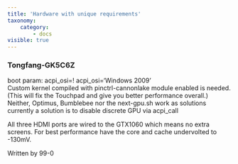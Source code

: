 ```yaml
---
title: 'Hardware with unique requirements'
taxonomy:
    category:
        - docs
visible: true
---
```

### Tongfang-GK5C6Z

boot param: acpi_osi=! acpi_osi=‘Windows 2009’   
Custom kernel compiled with pinctrl-cannonlake module enabled is needed.    
(This will fix the Touchpad and give you better performance overall.)    
Neither, Optimus, Bumblebee nor the next-gpu.sh work as solutions currently a solution is to disable discrete GPU via acpi_call    

 All three HDMI ports are wired to the GTX1060 which means no extra screens. For best performance  have the core and cache undervolted to -130mV.    
    
 Written by 99-0    
